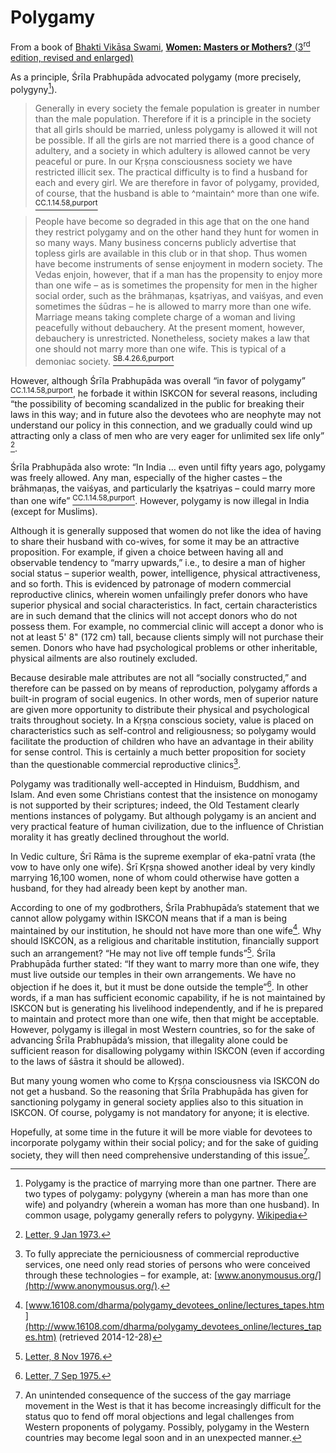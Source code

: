 # Polygamy 

From a book of [Bhakti Vikāsa Swami](http://bvks.com/about/his_holiness/), [**Women: Masters or Mothers?** (3<sup>rd</sup> edition, revised and enlarged)](http://bvks.com/books/mothers_masters/)

As a principle, Śrīla Prabhupāda advocated polygamy (more precisely, polygyny[^1]). 

> Generally in every society the female population is greater in number than the male population. Therefore if it is a principle in the society that all girls should be married, unless polygamy is allowed it will not be possible. If all the girls are not married there is a good chance of adultery, and a society in which adultery is allowed cannot be very peaceful or pure. In our Kṛṣṇa consciousness society we have restricted illicit sex. The practical difficulty is to find a husband for each and every girl. We are therefore in favor of polygamy, provided, of course, that the husband is able to ^maintain^ more than one wife. 
[<sup>CC.1.14.58,purport](http://www.vedabase.com/en/cc/adi/14/58)

> People have become so degraded in this age that on the one hand they restrict polygamy and on the other hand they hunt for women in so many ways. Many business concerns publicly advertise that topless girls are available in this club or in that shop. Thus women have become instruments of sense enjoyment in modern society. The Vedas enjoin, however, that if a man has the propensity to enjoy more than one wife – as is sometimes the propensity for men in the higher social order, such as the brāhmaṇas, kṣatriyas, and vaiśyas, and even sometimes the śūdras – he is allowed to marry more than one wife. Marriage means taking complete charge of a woman and living peacefully without debauchery. At the present moment, however, debauchery is unrestricted. Nonetheless, society makes a law that one should not marry more than one wife. This is typical of a demoniac society. [<sup>SB.4.26.6,purport](http://www.vedabase.com/en/sb/4/26/6)

However, although Śrīla Prabhupāda was overall “in favor of polygamy” [<sup>CC.1.14.58,purport](http://www.vedabase.com/en/cc/adi/14/58), he forbade it within ISKCON for several reasons, including “the possibility of becoming scandalized in the public for breaking their laws in this way; and in future also the devotees who are neophyte may not understand our policy in this connection, and we gradually could wind up attracting only a class of men who are very eager for unlimited sex life only” [^2].

Śrīla Prabhupāda also wrote: “In India … even until fifty years ago, polygamy was freely allowed. Any man, especially of the higher castes – the brāhmaṇas, the vaiśyas, and particularly the kṣatriyas – could marry more than one wife” [<sup>CC.1.14.58,purport](http://www.vedabase.com/en/cc/adi/14/58). However, polygamy is now illegal in India (except for Muslims). 

Although it is generally supposed that women do not like the idea of having to share their husband with co-wives, for some it may be an attractive proposition. For example, if given a choice between having all and observable tendency to “marry upwards,” i.e., to desire a man of higher social status – superior wealth, power, intelligence, physical attractiveness, and so forth. This is evidenced by patronage of modern commercial reproductive clinics, wherein women unfailingly prefer donors who have superior physical and social characteristics. In fact, certain characteristics are in such demand that the clinics will not accept donors who do not possess them. For example, no commercial clinic will accept a donor who is not at least 5' 8" (172 cm) tall, because clients simply will not purchase their semen. Donors who have had psychological problems or other inheritable, physical ailments are also routinely excluded.

Because desirable male attributes are not all “socially constructed,” and therefore can be passed on by means of reproduction, polygamy affords a built-in program of social eugenics. In other words, men of superior nature are given more opportunity to distribute their physical and psychological traits throughout society. In a Kṛṣṇa conscious society, value is placed on characteristics such as self-control and religiousness; so polygamy would facilitate the production of children who have an advantage in their ability for sense control. This is certainly a much better proposition for society than the questionable commercial reproductive clinics[^3].

Polygamy was traditionally well-accepted in Hinduism, Buddhism, and Islam. And even some Christians contest that the insistence on monogamy is not supported by their scriptures; indeed, the Old Testament clearly mentions instances of polygamy. But although polygamy is an ancient and very practical feature of human civilization, due to the influence of Christian morality it has greatly declined throughout the world. 

In Vedic culture, Śrī Rāma is the supreme exemplar of eka-patnī vrata (the vow to have only one wife). Śrī Kṛṣṇa showed another ideal by very kindly marrying 16,100 women, none of whom could otherwise have gotten a husband, for they had already been kept by another man.

According to one of my godbrothers, Śrīla Prabhupāda’s statement that we cannot allow polygamy within ISKCON means that if a man is being maintained by our institution, he should not have more than one wife[^4]. Why should ISKCON, as a religious and charitable institution, financially support such an arrangement? “He may not live off temple funds”[^5]. Śrīla Prabhupāda further stated: “If they want to marry more than one wife, they must live outside our temples in their own arrangements. We have no objection if he does it, but it must be done outside the temple”[^6]. In other words, if a man has sufficient economic capability, if he is not maintained by ISKCON but is generating his livelihood independently, and if he is prepared to maintain and protect more than one wife, then that might be acceptable. However, polygamy is illegal in most Western countries, so for the sake of advancing Śrīla Prabhupāda’s mission, that illegality alone could be sufficient reason for disallowing polygamy within ISKCON (even if according to the laws of śāstra it should be allowed).

But many young women who come to Kṛṣṇa consciousness via ISKCON do not get a husband. So the reasoning that Śrīla Prabhupāda has given for sanctioning polygamy in general society applies also to this situation in ISKCON. Of course, polygamy is not mandatory for anyone; it is elective.

Hopefully, at some time in the future it will be more viable for devotees to incorporate polygamy within their social policy; and for the sake of guiding society, they will then need comprehensive understanding of this issue[^7].



[^1]: Polygamy is the practice of marrying more than one partner. There are two types of polygamy: polygyny (wherein a man has more than one wife) and polyandry (wherein a woman has more than one husband). In common usage, polygamy generally refers to polygyny. [Wikipedia](https://en.wikipedia.org/wiki/Polygamy#Forms)

[^2]: [Letter, 9 Jan 1973.](https://vanisource.org/wiki/730109_-_Letter_to_Karandhara_written_from_Bombay)

[^3]: To fully appreciate the perniciousness of commercial reproductive services, one need only read stories of persons who were conceived through these technologies – for example, at: [www.anonymousus.org/](http://www.anonymousus.org/). 

[^4]: [www.16108.com/dharma/polygamy_devotees_online/lectures_tapes.htm](http://www.16108.com/dharma/polygamy_devotees_online/lectures_tapes.htm)  (retrieved 2014-12-28)

[^5]: [Letter, 8 Nov 1976.](https://vanisource.org/wiki/761108_-_Letter_to_Rupanuga_written_from_Vrndavana)

[^6]: [Letter, 7 Sep 1975.](https://vanisource.org/wiki/750907_-_Letter_to_Bhagavan_written_from_Vrndavana)

[^7]: An unintended consequence of the success of the gay marriage movement in the West is that it has become increasingly difficult for the status quo to fend off moral objections and legal challenges from Western proponents of polygamy. Possibly, polygamy in the Western countries may become legal soon and in an unexpected manner.

